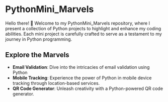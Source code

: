 # PythonMini_Marvels

Hello there! 👋 Welcome to my PythonMini_Marvels repository, where I present a collection of Python projects to highlight and enhance my coding abilities. Each mini project is carefully crafted to serve as a testament to my journey in Python programming.

## Explore the Marvels

- **Email Validation**: Dive into the intricacies of email validation using Python
- **Mobile Tracking**: Experience the power of Python in mobile device tracking through location-based services.
- **QR Code Generator**: Unleash creativity with a Python-powered QR code generator.



